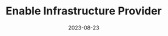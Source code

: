 ---
title: Enable Infrastructure Provider
description: >
  A short lead description about this content page. It can be **bold** or _italic_ and can be split over multiple paragraphs.
date: 2023-08-23
weight: 2
---